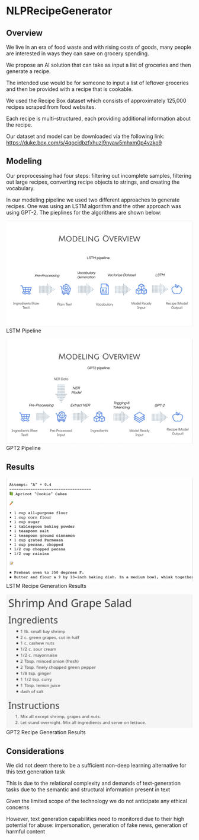 # NLPRecipeGenerator

## Overview

We live in an era of food waste and with rising costs of goods, many people are interested in ways they can save on grocery spending. 

We propose an AI solution that can take as input a list of groceries and then generate a recipe.

The intended use would be for someone to input a list of leftover groceries and then be provided with a recipe that is cookable. 

We used the Recipe Box dataset which consists of approximately 125,000 recipes scraped from food websites.

Each recipe is multi-structured, each providing additional information about the recipe.

Our dataset and model can be downloaded via the following link: https://duke.box.com/s/4qocidbzfxhuzl9nyaw5mhxm0p4vzko9

## Modeling

Our preprocessing had four steps: filtering out incomplete samples, filtering out large recipes, converting recipe objects to strings, and creating the vocabulary.

In our modeling pipeline we used two different approaches to generate recipes. One was using an LSTM algorithm and the other approach was using GPT-2. 
The pieplines for the algorithms are shown below:

![](images/lstmpln.png)
LSTM Pipeline

![](images/gptpln.png)
GPT2 Pipeline

## Results
![](images/lstm.png)
LSTM Recipe Generation Results

![](images/gpt2.png)
GPT2 Recipe Generation Results

## Considerations

We did not deem there to be a sufficient non-deep learning alternative for this text generation task

This is due to the relational complexity and demands of text-generation tasks due to the semantic and structural information present in text

Given the limited scope of the technology we do not anticipate any ethical concerns

However, text generation capabilities need to monitored due to their high potential for abuse: impersonation, generation of fake news, generation of harmful content
